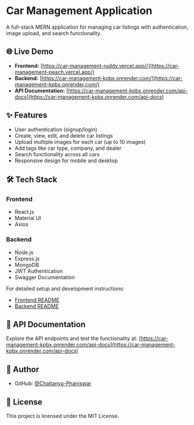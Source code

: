 # Car Management Application

A full-stack MERN application for managing car listings with authentication, image upload, and search functionality.

## 🌐 Live Demo

- **Frontend:** [https://car-management-ruddy.vercel.app//](https://car-management-peach.vercel.app/)
- **Backend:** [https://car-management-kpbx.onrender.com/](https://car-management-kpbx.onrender.com/)
- **API Documentation:** [https://car-management-kpbx.onrender.com/api-docs](https://car-management-kpbx.onrender.com/api-docs)

## ✨ Features

- User authentication (signup/login)
- Create, view, edit, and delete car listings
- Upload multiple images for each car (up to 10 images)
- Add tags like car type, company, and dealer
- Search functionality across all cars
- Responsive design for mobile and desktop

## 🛠️ Tech Stack

### Frontend
- React.js
- Material UI
- Axios

### Backend
- Node.js
- Express.js
- MongoDB
- JWT Authentication
- Swagger Documentation

For detailed setup and development instructions:
- [Frontend README](./frontend/README.md)
- [Backend README](./backend/README.md)

## 📝 API Documentation

Explore the API endpoints and test the functionality at:
[https://car-management-kpbx.onrender.com/api-docs](https://car-management-kpbx.onrender.com/api-docs)

## 👤 Author

- GitHub: [@Chaitanya-Phaniswar](https://github.com/Chaitanya-Phaniswar)

## 📄 License

This project is licensed under the MIT License.